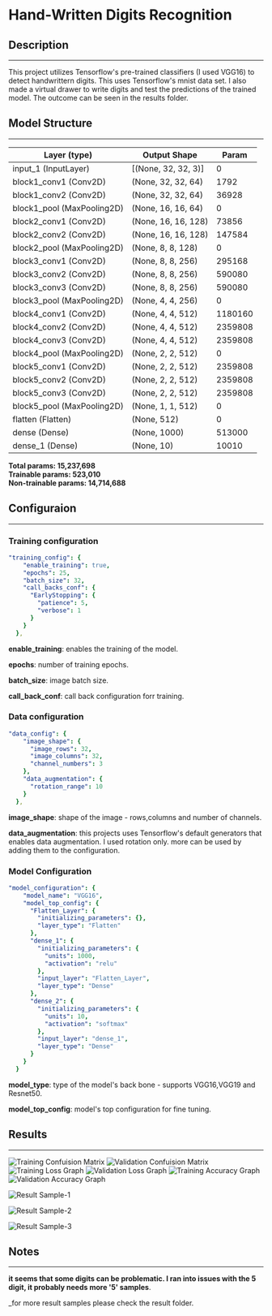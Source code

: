 # Hand-Written Digits Recognition


## Description
------
This project utilizes Tensorflow's pre-trained classifiers (I used VGG16) to detect handwrittern digits.
This uses Tensorflow's mnist data set.
I also made a virtual drawer to write digits and test the predictions of the trained model.
The outcome can be seen in the results folder.



 

## Model Structure
------



| Layer (type)               | Output Shape        | Param   |
|----------------------------|---------------------|---------|
| input_1 (InputLayer)       | [(None, 32, 32, 3)] | 0       |
| block1_conv1 (Conv2D)      | (None, 32, 32, 64)  | 1792    |
| block1_conv2 (Conv2D)      | (None, 32, 32, 64)  | 36928   |
| block1_pool (MaxPooling2D) | (None, 16, 16, 64)  | 0       |
| block2_conv1 (Conv2D)      | (None, 16, 16, 128) | 73856   |
| block2_conv2 (Conv2D)      | (None, 16, 16, 128) | 147584  |
| block2_pool (MaxPooling2D) | (None, 8, 8, 128)   | 0       |
| block3_conv1 (Conv2D)      | (None, 8, 8, 256)   | 295168  |
| block3_conv2 (Conv2D)      | (None, 8, 8, 256)   | 590080  |
| block3_conv3 (Conv2D)      | (None, 8, 8, 256)   | 590080  |
| block3_pool (MaxPooling2D) | (None, 4, 4, 256)   | 0       |
| block4_conv1 (Conv2D)      | (None, 4, 4, 512)   | 1180160 |
| block4_conv2 (Conv2D)      | (None, 4, 4, 512)   | 2359808 |
| block4_conv3 (Conv2D)      | (None, 4, 4, 512)   | 2359808 |
| block4_pool (MaxPooling2D) | (None, 2, 2, 512)   | 0       |
| block5_conv1 (Conv2D)      | (None, 2, 2, 512)   | 2359808 |
| block5_conv2 (Conv2D)      | (None, 2, 2, 512)   | 2359808 |
| block5_conv3 (Conv2D)      | (None, 2, 2, 512)   | 2359808 |
| block5_pool (MaxPooling2D) | (None, 1, 1, 512)   | 0       |
| flatten (Flatten)          | (None, 512)         | 0       |
| dense (Dense)              | (None, 1000)        | 513000  |
| dense_1 (Dense)            | (None, 10)          | 10010   |




__Total params: 15,237,698__\
__Trainable params: 523,010__\
__Non-trainable params: 14,714,688__





## Configuraion
------

### Training configuration



```yaml
"training_config": {
    "enable_training": true,
    "epochs": 25,
    "batch_size": 32,
    "call_backs_conf": {
      "EarlyStopping": {
        "patience": 5,
        "verbose": 1
      }
    }
  },
```


__enable_training__: enables the training of the model.

__epochs__:   number of training epochs.

__batch_size__: image batch size.

__call_back_conf__: call back configuration forr training.



### Data configuration


```yaml
"data_config": {
    "image_shape": {
      "image_rows": 32,
      "image_columns": 32,
      "channel_numbers": 3
    },
    "data_augmentation": {
      "rotation_range": 10
    }
  },

```

__image_shape__: shape of the image - rows,columns and number of channels.

__data_augmentation__: this projects uses Tensorflow's default generators that enables data augmentation. I used rotation only. more can be used by adding them to the configuration.




### Model Configuration

```yaml
"model_configuration": {
    "model_name": "VGG16",
    "model_top_config": {
      "Flatten_Layer": {
        "initializing_parameters": {},
        "layer_type": "Flatten"
      },
      "dense_1": {
        "initializing_parameters": {
          "units": 1000,
          "activation": "relu"
        },
        "input_layer": "Flatten_Layer",
        "layer_type": "Dense"
      },
      "dense_2": {
        "initializing_parameters": {
          "units": 10,
          "activation": "softmax"
        },
        "input_layer": "dense_1",
        "layer_type": "Dense"
      }
    }
  }
```
  
__model_type__: type of the model's back bone - supports VGG16,VGG19 and Resnet50.

__model_top_config__: model's top configuration for fine tuning.


## Results
------

![Training Confuision Matrix](https://github.com/OrElimelech/computer_vision_projects/blob/main/handwritten_digits_recognition/results/Confusion_Matrix_Training.jpg.jpg "Training Confuision Matrix")
![Validation Confuision Matrix](https://github.com/OrElimelech/computer_vision_projects/blob/main/handwritten_digits_recognition/results/Confusion_Matrix_Validation.jpg.jpg "Validation Confuision Matrix")
![Training Loss Graph](https://github.com/OrElimelech/computer_vision_projects/blob/main/handwritten_digits_recognition/results/training%20loss%20Graph.jpg "Training Loss Graph")
![Validation Loss Graph](https://github.com/OrElimelech/computer_vision_projects/blob/main/handwritten_digits_recognition/results/validation%20val_loss%20Graph.jpg "Validation Loss Graph")
![Training Accuracy Graph](https://github.com/OrElimelech/computer_vision_projects/blob/main/handwritten_digits_recognition/results/training%20accuracy%20Graph.jpg "Training Accuracy Graph")
![Validation Accuracy Graph](https://github.com/OrElimelech/computer_vision_projects/blob/main/handwritten_digits_recognition/results/validation%20val_accuracy%20Graph.jpg "Validation Accuracy Graph")

![Result Sample-1](https://github.com/OrElimelech/computer_vision_projects/blob/main/handwritten_digits_recognition/results/result1.JPG "Result Sample-1")

![Result Sample-2](https://github.com/OrElimelech/computer_vision_projects/blob/main/handwritten_digits_recognition/results/result2.JPG "Result Sample-2")

![Result Sample-3](https://github.com/OrElimelech/computer_vision_projects/blob/main/handwritten_digits_recognition/results/result3.JPG "Result Sample-3")


## Notes
------

__it seems that some digits can be problematic. I ran into issues with the 5 digit, it probably needs more '5' samples__.

_for more result samples please check the result folder.
